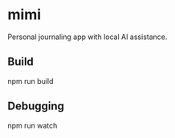 # mimi
Personal journaling app with local AI assistance.


## Build
npm run build

## Debugging
npm run watch